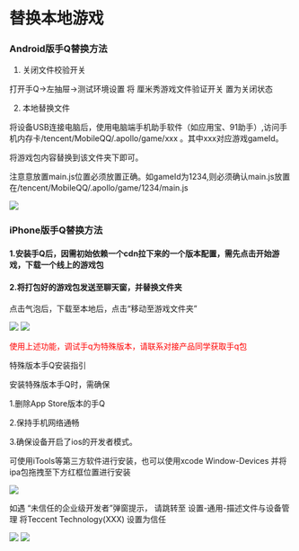 # 替换本地游戏

### Android版手Q替换方法
1. 关闭文件校验开关
  
  打开手Q->左抽屉->测试环境设置 将 厘米秀游戏文件验证开关 置为关闭状态
  
2. 本地替换文件

将设备USB连接电脑后，使用电脑端手机助手软件（如应用宝、91助手）,访问手机内存卡/tencent/MobileQQ/.apollo/game/xxx 。其中xxx对应游戏gameId。

将游戏包内容替换到该文件夹下即可。

注意意放置main.js位置必须放置正确。如gameId为1234,则必须确认main.js放置在/tencent/MobileQQ/.apollo/game/1234/main.js

![](./img/android_package.png)

### iPhone版手Q替换方法 
#### 1.安装手Q后，因需初始依赖一个cdn拉下来的一个版本配置，需先点击开始游戏，下载一个线上的游戏包
#### 2.将打包好的游戏包发送至聊天窗，并替换文件夹
点击气泡后，下载至本地后，点击“移动至游戏文件夹”

![](./img/mqq1.png)
![](./img/mqq2.png)

<font color=#ff0000>使用上述功能，调试手q为特殊版本，请联系对接产品同学获取手q包</font>

特殊版本手Q安装指引

安装特殊版本手Q时，需确保

1.删除App Store版本的手Q

2.保持手机网络通畅

3.确保设备开启了ios的开发者模式。


可使用iTools等第三方软件进行安装，也可以使用xcode Window-Devices 并将ipa包拖拽至下方红框位置进行安装

![](./img/installmqq1.png)

如遇 “未信任的企业级开发者”弹窗提示，
 请跳转至 设置-通用-描述文件与设备管理   将Teccent Technology(XXX) 设置为信任

![](./img/installmqq2.png)
![](./img/installmqq3.png)

